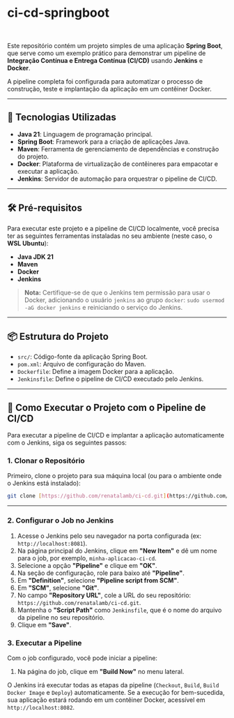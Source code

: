 # ci-cd-springboot

<br>

Este repositório contém um projeto simples de uma aplicação **Spring Boot**, que serve como um exemplo prático para demonstrar um pipeline de **Integração Contínua e Entrega Contínua (CI/CD)** usando **Jenkins** e **Docker**.

A pipeline completa foi configurada para automatizar o processo de construção, teste e implantação da aplicação em um contêiner Docker.

---

## 🚀 Tecnologias Utilizadas

* **Java 21**: Linguagem de programação principal.
* **Spring Boot**: Framework para a criação de aplicações Java.
* **Maven**: Ferramenta de gerenciamento de dependências e construção do projeto.
* **Docker**: Plataforma de virtualização de contêineres para empacotar e executar a aplicação.
* **Jenkins**: Servidor de automação para orquestrar o pipeline de CI/CD.

---

## 🛠️ Pré-requisitos

Para executar este projeto e a pipeline de CI/CD localmente, você precisa ter as seguintes ferramentas instaladas no seu ambiente (neste caso, o **WSL Ubuntu**):

* **Java JDK 21**
* **Maven**
* **Docker**
* **Jenkins**

> **Nota:** Certifique-se de que o Jenkins tem permissão para usar o Docker, adicionando o usuário `jenkins` ao grupo `docker`: `sudo usermod -aG docker jenkins` e reiniciando o serviço do Jenkins.

---

## 📦 Estrutura do Projeto

* `src/`: Código-fonte da aplicação Spring Boot.
* `pom.xml`: Arquivo de configuração do Maven.
* `Dockerfile`: Define a imagem Docker para a aplicação.
* `Jenkinsfile`: Define o pipeline de CI/CD executado pelo Jenkins.

---

## 🚀 Como Executar o Projeto com o Pipeline de CI/CD

Para executar a pipeline de CI/CD e implantar a aplicação automaticamente com o Jenkins, siga os seguintes passos:

### 1. Clonar o Repositório

Primeiro, clone o projeto para sua máquina local (ou para o ambiente onde o Jenkins está instalado):

```bash
git clone [https://github.com/renatalamb/ci-cd.git](https://github.com/renatalamb/ci-cd.git)
```
---

### 2. Configurar o Job no Jenkins

1.  Acesse o Jenkins pelo seu navegador na porta configurada (ex: `http://localhost:8081`).
2.  Na página principal do Jenkins, clique em **"New Item"** e dê um nome para o job, por exemplo, `minha-aplicacao-ci-cd`.
3.  Selecione a opção **"Pipeline"** e clique em **"OK"**.
4.  Na seção de configuração, role para baixo até **"Pipeline"**.
5.  Em **"Definition"**, selecione **"Pipeline script from SCM"**.
6.  Em **"SCM"**, selecione **"Git"**.
7.  No campo **"Repository URL"**, cole a URL do seu repositório: `https://github.com/renatalamb/ci-cd.git`.
8.  Mantenha o **"Script Path"** como `Jenkinsfile`, que é o nome do arquivo da pipeline no seu repositório.
9.  Clique em **"Save"**.

### 3. Executar a Pipeline

Com o job configurado, você pode iniciar a pipeline:

1.  Na página do job, clique em **"Build Now"** no menu lateral.

O Jenkins irá executar todas as etapas da pipeline (`Checkout`, `Build`, `Build Docker Image` e `Deploy`) automaticamente. Se a execução for bem-sucedida, sua aplicação estará rodando em um contêiner Docker, acessível em `http://localhost:8082`.
